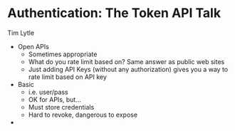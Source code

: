 # Authentication: The Token API Talk
Tim Lytle

* Open APIs
    * Sometimes appropriate
    * What do you rate limit based on? Same answer as public web sites
    * Just adding API Keys (without any authorization) gives you a way to rate limit based on API key
* Basic
    * i.e. user/pass
    * OK for APIs, but...
    * Must store credentials
    * Hard to revoke, dangerous to expose
* 
